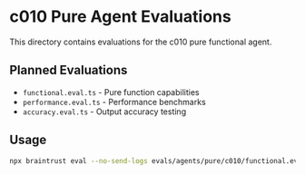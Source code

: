 # c010 Pure Agent Evaluations

This directory contains evaluations for the c010 pure functional agent.

## Planned Evaluations

- `functional.eval.ts` - Pure function capabilities
- `performance.eval.ts` - Performance benchmarks
- `accuracy.eval.ts` - Output accuracy testing

## Usage

```bash
npx braintrust eval --no-send-logs evals/agents/pure/c010/functional.eval.ts
```